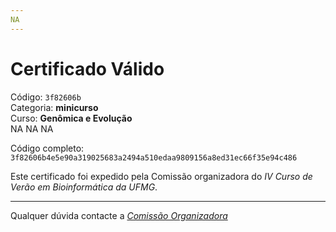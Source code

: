```yaml
---
NA
---
```


# Certificado Válido

Código: `3f82606b`<br>
Categoria: **minicurso**<br>
Curso: **Genômica e Evolução**<br>
NA
NA
NA


Código completo: `3f82606b4e5e90a319025683a2494a510edaa9809156a8ed31ec66f35e94c486`


Este certificado foi expedido pela Comissão organizadora do *IV Curso de Verão em Bioinformática da UFMG*.

----

Qualquer dúvida contacte a [_Comissão Organizadora_](<mailto:cursobioinfoufmg@gmail.com$subject=[Certificados]>)

